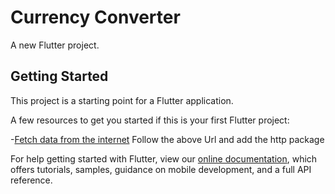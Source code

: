 # Currency Converter

A new Flutter project.

## Getting Started

This project is a starting point for a Flutter application.

A few resources to get you started if this is your first Flutter project:

-[Fetch data from the internet](https://flutter.dev/docs/cookbook/networking/fetch-data)
Follow the above Url and add the http package

For help getting started with Flutter, view our
[online documentation](https://flutter.dev/docs), which offers tutorials,
samples, guidance on mobile development, and a full API reference.
